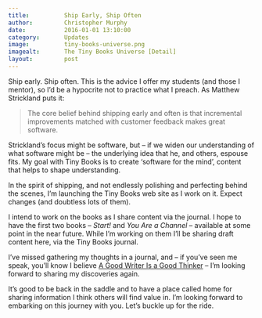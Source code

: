 ```yaml
---
title:			Ship Early, Ship Often
author:			Christopher Murphy
date:			2016-01-01 13:10:00
category: 		Updates
image:			tiny-books-universe.png
imagealt:		The Tiny Books Universe [Detail]
layout:			post
---
```



Ship early. Ship often. This is the advice I offer my students (and those I mentor), so I’d be a hypocrite not to practice what I preach. As Matthew Strickland puts it:

> The core belief behind shipping early and often is that incremental improvements matched with customer feedback makes great software.

Strickland’s focus might be software, but – if we widen our understanding of what software might be – the underlying idea that he, and others, espouse fits. My goal with Tiny Books is to create ‘software for the mind’, content that helps to shape understanding.

In the spirit of shipping, and not endlessly polishing and perfecting behind the scenes, I’m launching the Tiny Books web site as I work on it. Expect changes (and doubtless lots of them).

I intend to work on the books as I share content via the journal. I hope to have the first two books – _Start!_ and _You Are a Channel_ – available at some point in the near future. While I’m working on them I’ll be sharing draft content here, via the Tiny Books journal.

I’ve missed gathering my thoughts in a journal, and – if you’ve seen me speak, you’ll know I believe [A Good Writer Is a Good Thinker][01] – I’m looking forward to sharing my discoveries again.

It’s good to be back in the saddle and to have a place called home for sharing information I think others will find value in. I’m looking forward to embarking on this journey with you. Let’s buckle up for the ride.


[01]: https://the-pastry-box-project.net/christopher-murphy/2015-august-6 "A Good Writer Is a Good Thinker"